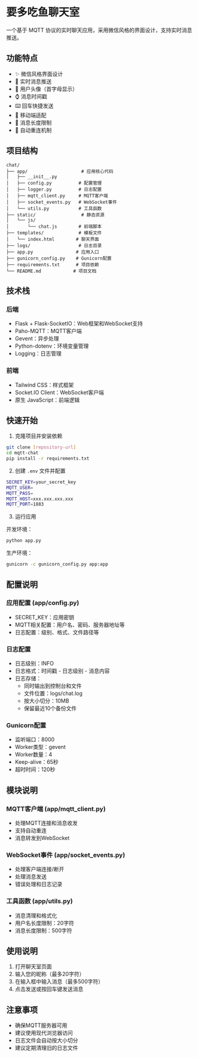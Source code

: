 # 要多吃鱼聊天室

一个基于 MQTT 协议的实时聊天应用，采用微信风格的界面设计，支持实时消息推送。

## 功能特点

- ✨ 微信风格界面设计
- 🚀 实时消息推送
- 👤 用户头像（首字母显示）
- ⌚ 消息时间戳
- ⌨️ 回车快捷发送
- 📱 移动端适配
- 📝 消息长度限制
- 🔄 自动重连机制

## 项目结构

```
chat/
├── app/                    # 应用核心代码
│   ├── __init__.py
│   ├── config.py          # 配置管理
│   ├── logger.py          # 日志配置
│   ├── mqtt_client.py     # MQTT客户端
│   ├── socket_events.py   # WebSocket事件
│   └── utils.py           # 工具函数
├── static/                 # 静态资源
│   └── js/
│       └── chat.js        # 前端脚本
├── templates/             # 模板文件
│   └── index.html        # 聊天界面
├── logs/                  # 日志目录
├── app.py                # 应用入口
├── gunicorn_config.py    # Gunicorn配置
├── requirements.txt      # 项目依赖
└── README.md            # 项目文档
```

## 技术栈

### 后端
- Flask + Flask-SocketIO：Web框架和WebSocket支持
- Paho-MQTT：MQTT客户端
- Gevent：异步处理
- Python-dotenv：环境变量管理
- Logging：日志管理

### 前端
- Tailwind CSS：样式框架
- Socket.IO Client：WebSocket客户端
- 原生 JavaScript：前端逻辑

## 快速开始

1. 克隆项目并安装依赖
```bash
git clone [repository-url]
cd mqtt-chat
pip install -r requirements.txt
```

2. 创建 `.env` 文件并配置
```bash
SECRET_KEY=your_secret_key
MQTT_USER=
MQTT_PASS=
MQTT_HOST=xxx.xxx.xxx.xxx
MQTT_PORT=1883
```

3. 运行应用

开发环境：
```bash
python app.py
```

生产环境：
```bash
gunicorn -c gunicorn_config.py app:app
```

## 配置说明

### 应用配置 (app/config.py)
- SECRET_KEY：应用密钥
- MQTT相关配置：用户名、密码、服务器地址等
- 日志配置：级别、格式、文件路径等

### 日志配置
- 日志级别：INFO
- 日志格式：时间戳 - 日志级别 - 消息内容
- 日志存储：
  - 同时输出到控制台和文件
  - 文件位置：logs/chat.log
  - 按大小切分：10MB
  - 保留最近10个备份文件

### Gunicorn配置
- 监听端口：8000
- Worker类型：gevent
- Worker数量：4
- Keep-alive：65秒
- 超时时间：120秒

## 模块说明

### MQTT客户端 (app/mqtt_client.py)
- 处理MQTT连接和消息收发
- 支持自动重连
- 消息转发到WebSocket

### WebSocket事件 (app/socket_events.py)
- 处理客户端连接/断开
- 处理消息发送
- 错误处理和日志记录

### 工具函数 (app/utils.py)
- 消息清理和格式化
- 用户名长度限制：20字符
- 消息长度限制：500字符

## 使用说明

1. 打开聊天室页面
2. 输入您的昵称（最多20字符）
3. 在输入框中输入消息（最多500字符）
4. 点击发送或按回车键发送消息

## 注意事项

- 确保MQTT服务器可用
- 建议使用现代浏览器访问
- 日志文件会自动按大小切分
- 建议定期清理旧的日志文件

